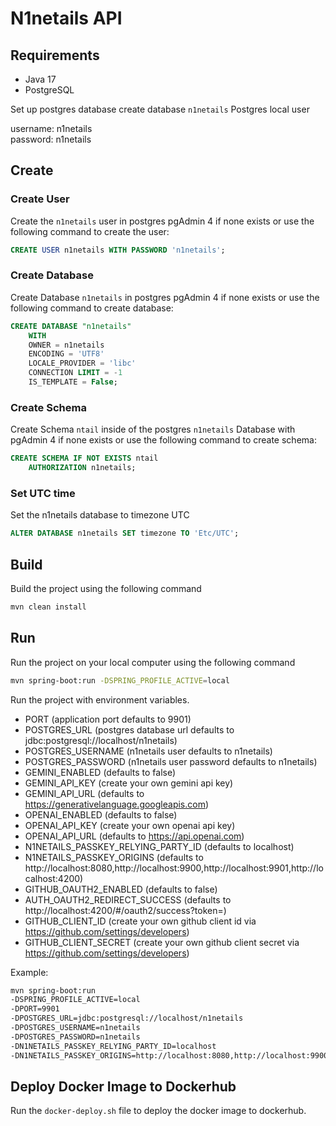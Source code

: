 # N1netails API

## Requirements
- Java 17
- PostgreSQL

Set up postgres database create database `n1netails`
Postgres local user 

username: n1netails \
password: n1netails

## Create
### Create User
Create the `n1netails` user in postgres pgAdmin 4 if none exists or use the following command to create the user:
```sql
CREATE USER n1netails WITH PASSWORD 'n1netails';
```

### Create Database
Create Database `n1netails` in postgres pgAdmin 4 if none exists or use the following command to create database:
```sql
CREATE DATABASE "n1netails"
    WITH
    OWNER = n1netails
    ENCODING = 'UTF8'
    LOCALE_PROVIDER = 'libc'
    CONNECTION LIMIT = -1
    IS_TEMPLATE = False;
```

### Create Schema
Create Schema `ntail` inside of the postgres `n1netails` Database with pgAdmin 4 if none exists or use the following command to create schema:
```sql
CREATE SCHEMA IF NOT EXISTS ntail
    AUTHORIZATION n1netails;
```

### Set UTC time
Set the n1netails database to timezone UTC
```sql
ALTER DATABASE n1netails SET timezone TO 'Etc/UTC';
```

## Build
Build the project using the following command
```bash
mvn clean install
```

## Run
Run the project on your local computer using the following command
```bash
mvn spring-boot:run -DSPRING_PROFILE_ACTIVE=local
```

Run the project with environment variables.
- PORT (application port defaults to 9901)
- POSTGRES_URL (postgres database url defaults to jdbc:postgresql://localhost/n1netails)
- POSTGRES_USERNAME (n1netails user defaults to n1netails)
- POSTGRES_PASSWORD (n1netails user password defaults to n1netails)
- GEMINI_ENABLED (defaults to false)
- GEMINI_API_KEY (create your own gemini api key)
- GEMINI_API_URL (defaults to https://generativelanguage.googleapis.com)
- OPENAI_ENABLED (defaults to false)
- OPENAI_API_KEY (create your own openai api key)
- OPENAI_API_URL (defaults to https://api.openai.com)
- N1NETAILS_PASSKEY_RELYING_PARTY_ID (defaults to localhost)
- N1NETAILS_PASSKEY_ORIGINS (defaults to http://localhost:8080,http://localhost:9900,http://localhost:9901,http://localhost:4200)
- GITHUB_OAUTH2_ENABLED (defaults to false)
- AUTH_OAUTH2_REDIRECT_SUCCESS (defaults to http://localhost:4200/#/oauth2/success?token=)
- GITHUB_CLIENT_ID (create your own github client id via https://github.com/settings/developers)
- GITHUB_CLIENT_SECRET (create your own github client secret via https://github.com/settings/developers)

Example:
```bash
mvn spring-boot:run 
-DSPRING_PROFILE_ACTIVE=local 
-DPORT=9901 
-DPOSTGRES_URL=jdbc:postgresql://localhost/n1netails 
-DPOSTGRES_USERNAME=n1netails 
-DPOSTGRES_PASSWORD=n1netails 
-DN1NETAILS_PASSKEY_RELYING_PARTY_ID=localhost 
-DN1NETAILS_PASSKEY_ORIGINS=http://localhost:8080,http://localhost:9900,http://localhost:9901,http://localhost:4200
```

## Deploy Docker Image to Dockerhub
Run the `docker-deploy.sh` file to deploy the docker image to dockerhub.
